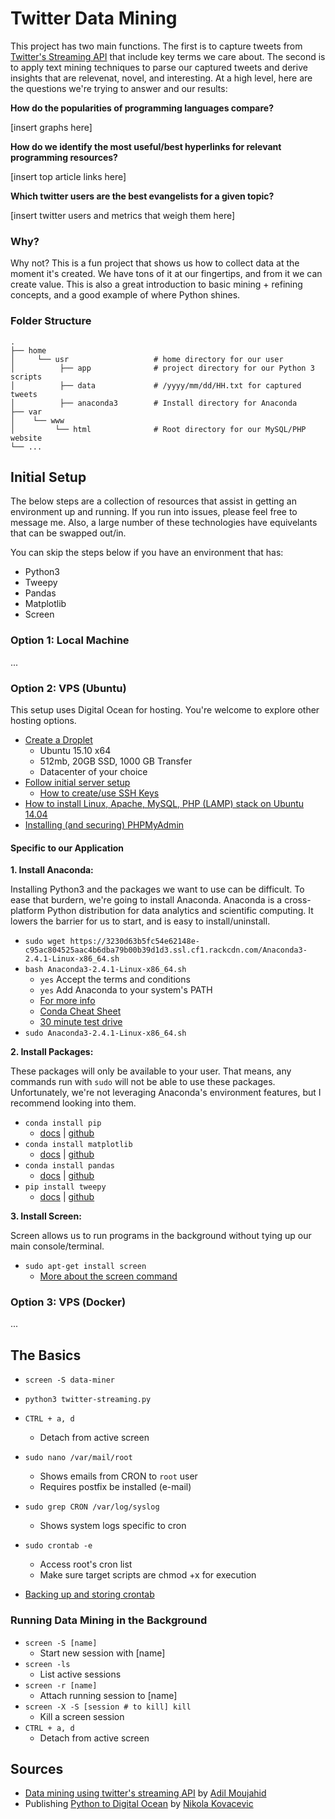# Twitter Data Mining

This project has two main functions. The first is to capture tweets from [Twitter's Streaming API](https://dev.twitter.com/streaming/overview) that include key terms we care about. The second is to apply text mining techniques to parse our captured tweets and derive insights that are relevenat, novel, and interesting. At a high level, here are the questions we're trying to answer and our results:

**How do the popularities of programming languages compare?**

[insert graphs here]

**How do we identify the most useful/best hyperlinks for relevant programming resources?**

[insert top article links here]

**Which twitter users are the best evangelists for a given topic?**

[insert twitter users and metrics that weigh them here]


### Why?

Why not? This is a fun project that shows us how to collect data at the moment it's created. We have tons of it at our fingertips, and from it we can create value. This is also a great introduction to basic mining + refining concepts, and a good example of where Python shines.


### Folder Structure

    .
    ├── home
    │     └── usr 					# home directory for our user
	│		   ├── app 				# project directory for our Python 3 scripts
	│		   ├── data 			# /yyyy/mm/dd/HH.txt for captured tweets
	│		   ├── anaconda3		# Install directory for Anaconda
    ├── var
    │	 └── www
    │   	  └── html         		# Root directory for our MySQL/PHP website
    └── ...



## Initial Setup

The below steps are a collection of resources that assist in getting an environment up and running. If you run into issues, please feel free to message me. Also, a large number of these technologies have equivelants that can be swapped out/in.

You can skip the steps below if you have an environment that has:

- Python3
- Tweepy
- Pandas
- Matplotlib
- Screen


### Option 1: Local Machine

...


### Option 2: VPS (Ubuntu)

This setup uses Digital Ocean for hosting. You're welcome to explore other hosting options.

- [Create a Droplet](https://cloud.digitalocean.com/droplets/new)
	- Ubuntu 15.10 x64
	- 512mb, 20GB SSD, 1000 GB Transfer
	- Datacenter of your choice
- [Follow initial server setup](https://www.digitalocean.com/community/tutorials/initial-server-setup-with-ubuntu-14-04)
	- [How to create/use SSH Keys](https://www.digitalocean.com/community/tutorials/how-to-use-ssh-keys-with-putty-on-digitalocean-droplets-windows-users)
- [How to install Linux, Apache, MySQL, PHP (LAMP) stack on Ubuntu 14.04](https://www.digitalocean.com/community/tutorials/how-to-install-linux-apache-mysql-php-lamp-stack-on-ubuntu-14-04)
- [Installing (and securing) PHPMyAdmin](https://www.digitalocean.com/community/tutorials/how-to-install-and-secure-phpmyadmin-on-ubuntu-12-04)


#### Specific to our Application

**1. Install Anaconda:**

Installing Python3 and the packages we want to use can be difficult. To ease that burdern, we're going to install Anaconda. Anaconda is a cross-platform Python distribution for data analytics and scientific computing. It lowers the barrier for us to start, and is easy to install/uninstall.

- `sudo wget https://3230d63b5fc54e62148e-c95ac804525aac4b6dba79b00b39d1d3.ssl.cf1.rackcdn.com/Anaconda3-2.4.1-Linux-x86_64.sh`
- `bash Anaconda3-2.4.1-Linux-x86_64.sh`
	- `yes` Accept the terms and conditions
	- `yes` Add Anaconda to your system's PATH
	- [For more info](http://conda.pydata.org/docs/install/full.html)
	- [Conda Cheat Sheet](http://conda.pydata.org/docs/_downloads/conda-cheatsheet.pdf)
	- [30 minute test drive](http://conda.pydata.org/docs/test-drive.html)
- `sudo Anaconda3-2.4.1-Linux-x86_64.sh`

**2. Install Packages:**

These packages will only be available to your user. That means, any commands run with `sudo` will not be able to use these packages. Unfortunately, we're not leveraging Anaconda's environment features, but I recommend looking into them.

- `conda install pip`
	- [docs](https://pip.pypa.io/en/stable/) | [github](https://github.com/pypa/pip)
- `conda install matplotlib`
	- [docs](http://matplotlib.org/contents.html) | [github](https://github.com/matplotlib/matplotlib)
- `conda install pandas`
	- [docs](http://pandas.pydata.org/pandas-docs/stable/) | [github](https://github.com/pydata/pandas)
- `pip install tweepy`
	- [docs](http://tweepy.readthedocs.org/en/v3.5.0/getting_started.html) | [github](https://github.com/tweepy/tweepy)


**3. Install Screen:**

Screen allows us to run programs in the background without tying up our main console/terminal.

- `sudo apt-get install screen`
	- [More about the screen command](http://www.tecmint.com/screen-command-examples-to-manage-linux-terminals/)


### Option 3: VPS (Docker)

...


## The Basics

- `screen -S data-miner`
- `python3 twitter-streaming.py`
- `CTRL + a, d`
	- Detach from active screen

- `sudo nano /var/mail/root`
	- Shows emails from CRON to `root` user
	- Requires postfix be installed (e-mail)
- `sudo grep CRON /var/log/syslog`
	- Shows system logs specific to cron
- `sudo crontab -e`
	- Access root's cron list
	- Make sure target scripts are chmod +x for execution
- [Backing up and storing crontab](http://askubuntu.com/questions/216692/where-is-the-user-crontab-stored)


### Running Data Mining in the Background

- `screen -S [name]`
	- Start new session with [name]
- `screen -ls`
	- List active sessions
- `screen -r [name]`
	- Attach running session to [name]
- `screen -X -S [session # to kill] kill`
	- Kill a screen session
- `CTRL + a, d`
	- Detach from active screen

## Sources
- [Data mining using twitter's streaming API](http://adilmoujahid.com/posts/2014/07/twitter-analytics/) by [Adil Moujahid](https://twitter.com/AdilMouja)
- Publishing [Python to Digital Ocean](https://nikolak.com/deploying-python-code-to-vps/) by [Nikola Kovacevic](https://github.com/Nikola-K)